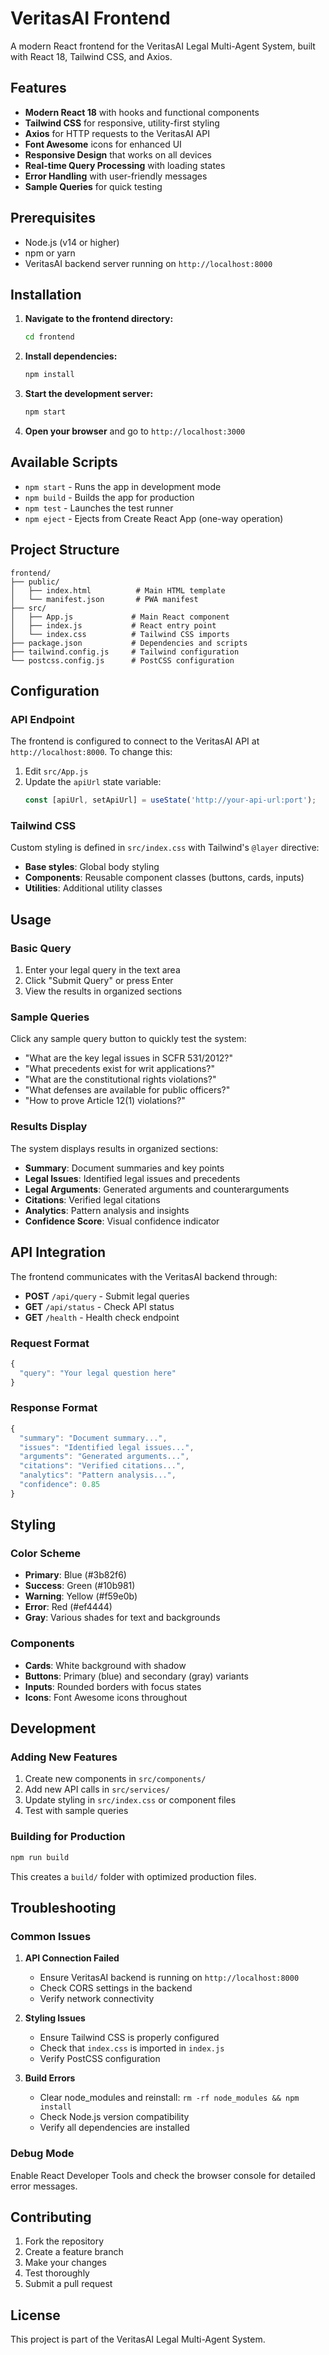 # VeritasAI Frontend

A modern React frontend for the VeritasAI Legal Multi-Agent System, built with React 18, Tailwind CSS, and Axios.

## Features

- **Modern React 18** with hooks and functional components
- **Tailwind CSS** for responsive, utility-first styling
- **Axios** for HTTP requests to the VeritasAI API
- **Font Awesome** icons for enhanced UI
- **Responsive Design** that works on all devices
- **Real-time Query Processing** with loading states
- **Error Handling** with user-friendly messages
- **Sample Queries** for quick testing

## Prerequisites

- Node.js (v14 or higher)
- npm or yarn
- VeritasAI backend server running on `http://localhost:8000`

## Installation

1. **Navigate to the frontend directory:**
   ```bash
   cd frontend
   ```

2. **Install dependencies:**
   ```bash
   npm install
   ```

3. **Start the development server:**
   ```bash
   npm start
   ```

4. **Open your browser** and go to `http://localhost:3000`

## Available Scripts

- `npm start` - Runs the app in development mode
- `npm build` - Builds the app for production
- `npm test` - Launches the test runner
- `npm eject` - Ejects from Create React App (one-way operation)

## Project Structure

```
frontend/
├── public/
│   ├── index.html          # Main HTML template
│   └── manifest.json       # PWA manifest
├── src/
│   ├── App.js             # Main React component
│   ├── index.js           # React entry point
│   └── index.css          # Tailwind CSS imports
├── package.json           # Dependencies and scripts
├── tailwind.config.js     # Tailwind configuration
└── postcss.config.js      # PostCSS configuration
```

## Configuration

### API Endpoint
The frontend is configured to connect to the VeritasAI API at `http://localhost:8000`. To change this:

1. Edit `src/App.js`
2. Update the `apiUrl` state variable:
   ```javascript
   const [apiUrl, setApiUrl] = useState('http://your-api-url:port');
   ```

### Tailwind CSS
Custom styling is defined in `src/index.css` with Tailwind's `@layer` directive:

- **Base styles**: Global body styling
- **Components**: Reusable component classes (buttons, cards, inputs)
- **Utilities**: Additional utility classes

## Usage

### Basic Query
1. Enter your legal query in the text area
2. Click "Submit Query" or press Enter
3. View the results in organized sections

### Sample Queries
Click any sample query button to quickly test the system:
- "What are the key legal issues in SCFR 531/2012?"
- "What precedents exist for writ applications?"
- "What are the constitutional rights violations?"
- "What defenses are available for public officers?"
- "How to prove Article 12(1) violations?"

### Results Display
The system displays results in organized sections:
- **Summary**: Document summaries and key points
- **Legal Issues**: Identified legal issues and precedents
- **Legal Arguments**: Generated arguments and counterarguments
- **Citations**: Verified legal citations
- **Analytics**: Pattern analysis and insights
- **Confidence Score**: Visual confidence indicator

## API Integration

The frontend communicates with the VeritasAI backend through:

- **POST** `/api/query` - Submit legal queries
- **GET** `/api/status` - Check API status
- **GET** `/health` - Health check endpoint

### Request Format
```javascript
{
  "query": "Your legal question here"
}
```

### Response Format
```javascript
{
  "summary": "Document summary...",
  "issues": "Identified legal issues...",
  "arguments": "Generated arguments...",
  "citations": "Verified citations...",
  "analytics": "Pattern analysis...",
  "confidence": 0.85
}
```

## Styling

### Color Scheme
- **Primary**: Blue (#3b82f6)
- **Success**: Green (#10b981)
- **Warning**: Yellow (#f59e0b)
- **Error**: Red (#ef4444)
- **Gray**: Various shades for text and backgrounds

### Components
- **Cards**: White background with shadow
- **Buttons**: Primary (blue) and secondary (gray) variants
- **Inputs**: Rounded borders with focus states
- **Icons**: Font Awesome icons throughout

## Development

### Adding New Features
1. Create new components in `src/components/`
2. Add new API calls in `src/services/`
3. Update styling in `src/index.css` or component files
4. Test with sample queries

### Building for Production
```bash
npm run build
```

This creates a `build/` folder with optimized production files.

## Troubleshooting

### Common Issues

1. **API Connection Failed**
   - Ensure VeritasAI backend is running on `http://localhost:8000`
   - Check CORS settings in the backend
   - Verify network connectivity

2. **Styling Issues**
   - Ensure Tailwind CSS is properly configured
   - Check that `index.css` is imported in `index.js`
   - Verify PostCSS configuration

3. **Build Errors**
   - Clear node_modules and reinstall: `rm -rf node_modules && npm install`
   - Check Node.js version compatibility
   - Verify all dependencies are installed

### Debug Mode
Enable React Developer Tools and check the browser console for detailed error messages.

## Contributing

1. Fork the repository
2. Create a feature branch
3. Make your changes
4. Test thoroughly
5. Submit a pull request

## License

This project is part of the VeritasAI Legal Multi-Agent System.